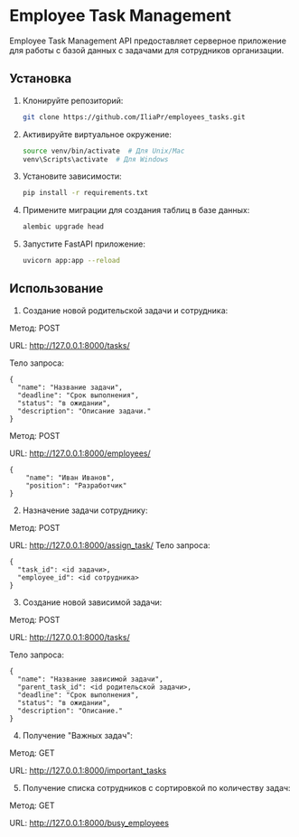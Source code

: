 # Employee Task Management

Employee Task Management API предоставляет серверное приложение для работы с базой данных
с задачами для сотрудников организации.

## Установка

1. Клонируйте репозиторий:

    ```bash
    git clone https://github.com/IliaPr/employees_tasks.git
    ```

2. Активируйте виртуальное окружение:

    ```bash
    source venv/bin/activate  # Для Unix/Mac
    venv\Scripts\activate  # Для Windows
    ```

3. Установите зависимости:

    ```bash
    pip install -r requirements.txt
    ```

4. Примените миграции для создания таблиц в базе данных:

    ```bash
    alembic upgrade head
    ```

5. Запустите FastAPI приложение:

    ```bash
    uvicorn app:app --reload
    ```


## Использование
1. Создание новой  родительской задачи и сотрудника:

Метод: POST


URL: http://127.0.0.1:8000/tasks/


Тело запроса:
```
{
  "name": "Название задачи",
  "deadline": "Срок выполнения",
  "status": "в ожидании",
  "description": "Описание задачи."
}

```


Метод: POST


URL: http://127.0.0.1:8000/employees/


```
{
    "name": "Иван Иванов",
    "position": "Разработчик"
}
```


2. Назначение задачи сотруднику:

Метод: POST


URL: http://127.0.0.1:8000/assign_task/
Тело запроса:
```
{
  "task_id": <id задачи>,
  "employee_id": <id сотрудника>
}

```
3. Создание новой зависимой задачи:

Метод: POST


URL: http://127.0.0.1:8000/tasks/


Тело запроса:
```
{
  "name": "Название зависимой задачи",
  "parent_task_id": <id родительской задачи>,
  "deadline": "Срок выполнения",
  "status": "в ожидании",
  "description": "Описание."
}
```
4. Получение "Важных задач":

Метод: GET


URL: http://127.0.0.1:8000/important_tasks


5. Получение списка сотрудников с сортировкой по количеству задач:


Метод: GET


URL: http://127.0.0.1:8000/busy_employees
